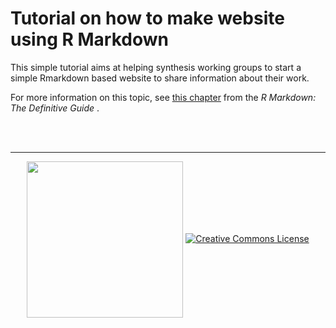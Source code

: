 # Tutorial on how to make website using R Markdown


This simple tutorial aims at helping synthesis working groups to start a simple Rmarkdown based website to share information about their work.

For more information on this topic, see [this chapter](https://bookdown.org/yihui/rmarkdown/rmarkdown-site.html) from the _R Markdown: The Definitive Guide_ .


<br>
<br>

---

<div>
<p align="center"> <a href="https://www.nceas.ucsb.edu/"><img  src="https://www.nceas.ucsb.edu/files/logos/NCEAS/NCEAS-full%20logo-4C.jpg" width="250px" align="center" /></a> <a rel="license" href="http://creativecommons.org/licenses/by-sa/4.0/"><img alt="Creative Commons License" style="border-width:0" src="https://i.creativecommons.org/l/by-sa/4.0/88x31.png"  /> </p>
</div>
